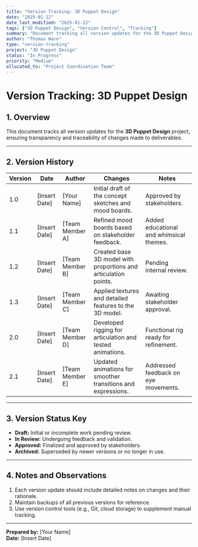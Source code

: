 ```yaml
---
title: "Version Tracking: 3D Puppet Design"
date: "2025-01-12"
date_last_modified: "2025-01-12"
tags: ["3D Puppet Design", "Version Control", "Tracking"]
summary: "Document tracking all version updates for the 3D Puppet Design project, providing transparency and traceability of deliverable changes."
author: "Thomas Ware"
type: "version-tracking"
project: "3D Puppet Design"
status: "In Progress"
priority: "Medium"
allocated_to: "Project Coordination Team"
---
```

# **Version Tracking: 3D Puppet Design**

## **1. Overview**
This document tracks all version updates for the **3D Puppet Design** project, ensuring transparency and traceability of changes made to deliverables.

---

## **2. Version History**

| **Version** | **Date**       | **Author**        | **Changes**                                                                 | **Notes**                         |
|-------------|----------------|-------------------|-----------------------------------------------------------------------------|-----------------------------------|
| 1.0         | [Insert Date]  | [Your Name]       | Initial draft of the concept sketches and mood boards.                      | Approved by stakeholders.         |
| 1.1         | [Insert Date]  | [Team Member A]   | Refined mood boards based on stakeholder feedback.                          | Added educational and whimsical themes. |
| 1.2         | [Insert Date]  | [Team Member B]   | Created base 3D model with proportions and articulation points.             | Pending internal review.          |
| 1.3         | [Insert Date]  | [Team Member C]   | Applied textures and detailed features to the 3D model.                     | Awaiting stakeholder approval.    |
| 2.0         | [Insert Date]  | [Team Member D]   | Developed rigging for articulation and tested animations.                   | Functional rig ready for refinement. |
| 2.1         | [Insert Date]  | [Team Member E]   | Updated animations for smoother transitions and expressions.                | Addressed feedback on eye movements. |

---

## **3. Version Status Key**
- **Draft:** Initial or incomplete work pending review.
- **In Review:** Undergoing feedback and validation.
- **Approved:** Finalized and approved by stakeholders.
- **Archived:** Superseded by newer versions or no longer in use.

---

## **4. Notes and Observations**
1. Each version update should include detailed notes on changes and their rationale.
2. Maintain backups of all previous versions for reference.
3. Use version control tools (e.g., Git, cloud storage) to supplement manual tracking.

---

**Prepared by:** [Your Name]  
**Date:** [Insert Date]